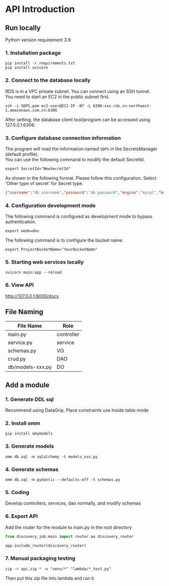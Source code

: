 # API Introduction
## Run locally
Python version requirement 3.9
### 1. Installation package
```shell
pip install -r requirements.txt
pip install uvicorn
```
### 2. Connect to the database locally
RDS is in a VPC private subnet. You can connect using an SSH tunnel.  
You need to start an EC2 in the public subnet first.
```shell
ssh -i SDPS.pem ec2-user@EC2-IP -Nf -L 6306:xxx.rds.cn-northwest-1.amazonaws.com.cn:6306
```
After setting, the database client tool/program can be accessed using 127.0.0.1:6306.
### 3. Configure database connection information
The program will read the information named `SDPS` in the SecretsManager (default profile).  
You can use the following command to modify the default SecretId.
```shell
export SecretId="NewSecretId"
```
As shown in the following format. Please follow this configuration. Select 'Other type of secret' for Secret type.
```json
{"username":"db username","password":"db password","engine":"mysql","host":"127.0.0.1","port":6306}
```
### 4. Configuration development mode
The following command is configured as development mode to bypass authentication.
```shell
export mode=dev
```
The following command is to configure the bucket name.
```shell
export ProjectBucketName="YourBucketName"
```
### 5. Starting web services locally
```shell
uvicorn main:app --reload
```
### 6. View API
http://127.0.0.1:8000/docs

## File Naming
| File Name         | Role        |
|------------------|-----------|
| main.py          | controller |
| service.py       | service   |
| schemas.py       | VO        |
| crud.py          | DAO       |
| db/models-xxx.py | DO        |

## Add a module
### 1. Generate DDL sql
Recommend using DataGrip, Place constraints use Inside table mode
### 2. Install omm
```shell
pip install omymodels
```
### 3. Generate models
```shell
omm db.sql -m sqlalchemy -t models_xxx.py
```
### 4. Generate schemas
```shell
omm db.sql -m pydantic --defaults-off -t schemas.py
```
### 5. Coding
Develop controllers, services, dao normally, and modify schemas
### 6. Export API
Add the router for the module to main.py in the root directory

```python
from discovery_job.main import router as discovery_router

app.include_router(discovery_router)
```

### 7. Manual packaging testing
```shell
zip -r api.zip * -x "venv/*" "lambda/*_test.py"
```
Then put this zip file into lambda and run it.